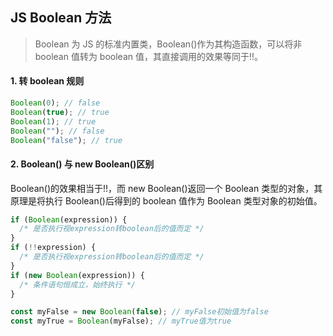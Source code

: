 ## JS Boolean 方法

> Boolean 为 JS 的标准内置类，Boolean()作为其构造函数，可以将非 boolean 值转为 boolean 值，其直接调用的效果等同于!!。

#### 1. 转 boolean 规则

```javascript
Boolean(0); // false
Boolean(true); // true
Boolean(1); // true
Boolean(""); // false
Boolean("false"); // true
```

#### 2. Boolean() 与 new Boolean()区别

Boolean()的效果相当于!!，而 new Boolean()返回一个 Boolean 类型的对象，其原理是将执行 Boolean()后得到的 boolean 值作为 Boolean 类型对象的初始值。

```javascript
if (Boolean(expression)) {
  /* 是否执行视expression转boolean后的值而定 */
}
if (!!expression) {
  /* 是否执行视expression转boolean后的值而定 */
}
if (new Boolean(expression)) {
  /* 条件语句恒成立，始终执行 */
}
```

```javascript
const myFalse = new Boolean(false); // myFalse初始值为false
const myTrue = Boolean(myFalse); // myTrue值为true
```
